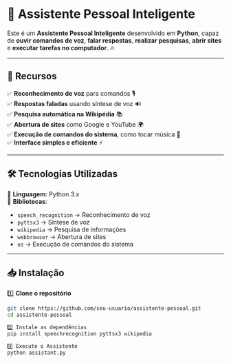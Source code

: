 # 🤖 Assistente Pessoal Inteligente

Este é um **Assistente Pessoal Inteligente** desenvolvido em **Python**, capaz de **ouvir comandos de voz**, **falar respostas**, **realizar pesquisas**, **abrir sites** e **executar tarefas no computador**. 🔥  

---

## 🚀 **Recursos**
✅ **Reconhecimento de voz** para comandos 🎙️  
✅ **Respostas faladas** usando síntese de voz 🔊  
✅ **Pesquisa automática na Wikipédia** 📚  
✅ **Abertura de sites** como Google e YouTube 🌍  
✅ **Execução de comandos do sistema**, como tocar música 🎵  
✅ **Interface simples e eficiente** ⚡  

---

## 🛠️ **Tecnologias Utilizadas**
📌 **Linguagem**: Python 3.x  
📌 **Bibliotecas**:  
- `speech_recognition` → Reconhecimento de voz  
- `pyttsx3` → Síntese de voz  
- `wikipedia` → Pesquisa de informações  
- `webbrowser` → Abertura de sites  
- `os` → Execução de comandos do sistema  

---

## 📥 **Instalação**
1️⃣ **Clone o repositório**  
```sh
git clone https://github.com/seu-usuario/assistente-pessoal.git
cd assistente-pessoal

2️⃣ Instale as dependências
pip install speechrecognition pyttsx3 wikipedia

3️⃣ Execute o Assistente
python assistant.py

